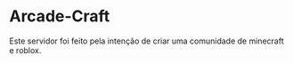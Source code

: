 # Arcade-Craft
Este servidor foi feito pela intenção de criar uma comunidade de minecraft e roblox.
